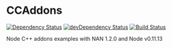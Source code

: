 CCAddons 
========

[![Dependency Status](https://david-dm.org/TudorCampean/CCAddons.svg)](https://david-dm.org/TudorCampean/CCAddons)
[![devDependency Status](https://david-dm.org/TudorCampean/CCAddons/dev-status.svg)](https://david-dm.org/TudorCampean/CCAddons#info=devDependencies)
[![Build Status](https://travis-ci.org/TudorCampean/CCAddons.svg?branch=master)](https://travis-ci.org/TudorCampean/CCAddons) 


Node C++ addons examples with NAN 1.2.0 and Node v0.11.13
